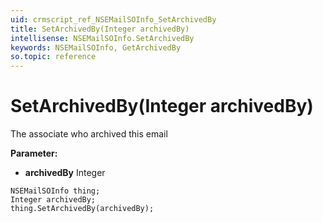 ```yaml
---
uid: crmscript_ref_NSEMailSOInfo_SetArchivedBy
title: SetArchivedBy(Integer archivedBy)
intellisense: NSEMailSOInfo.SetArchivedBy
keywords: NSEMailSOInfo, GetArchivedBy
so.topic: reference
---
```


# SetArchivedBy(Integer archivedBy)

The associate who archived this email

**Parameter:** 
 - **archivedBy** Integer

```crmscript
NSEMailSOInfo thing;
Integer archivedBy;
thing.SetArchivedBy(archivedBy);
```

